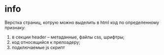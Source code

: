 # info
Верстка страниц, котрую можно выделить в html код по определенному признаку:
1. в секции header – метаданные, файлы css, шрифтры;
2. код относящийся к прелоадеру;
3. подключаемые js скрипт
